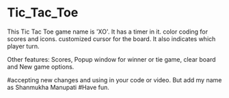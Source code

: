 # Tic_Tac_Toe

This Tic Tac Toe game name is 'XO'.
It has a timer in it.
color coding for scores and icons.
customized cursor for the board. It also indicates which player turn.

Other features:
Scores, Popup window for winner or tie game, clear board and New game options.

#accepting new changes and using in your code or video. But add my name as Shanmukha Manupati
#Have fun.

